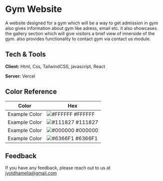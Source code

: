 # Gym Website

A website designed for a gym which will be a way to get admission in gym also gives information about gym like adress, email etc.
it also showcases the gallery section which will give visitors a brief view of innerside of the gym. also provides functionality to contact gym via contact us module. 
## Tech & Tools

**Client:** Html, Css, TailwindCSS, javascript, React

**Server:** Vercel

## Color Reference

| Color             | Hex                                                                |
| ----------------- | ------------------------------------------------------------------ |
| Example Color | ![#FFFFFF](https://via.placeholder.com/10/FFFFFF?text=+) #FFFFFF |
| Example Color | ![#111827](https://via.placeholder.com/10/111827?text=+) #111827 |
| Example Color | ![#000000](https://via.placeholder.com/10/000000?text=+) #000000 |
| Example Color | ![#6366F1](https://via.placeholder.com/10/6366F1?text=+) #6366F1 |


## Feedback

If you have any feedback, please reach out to us at jyotdhamelia@gmail.com


